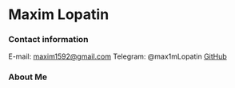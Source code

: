 # Maxim Lopatin

### Contact information

E-mail: maxim1592@gmail.com
Telegram: @max1mLopatin
[GitHub](https://github.com/Mex4)

### About Me
